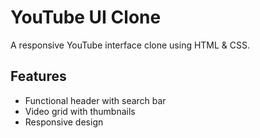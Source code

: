 # YouTube UI Clone

A responsive YouTube interface clone using HTML & CSS.

## Features
- Functional header with search bar
- Video grid with thumbnails
- Responsive design
